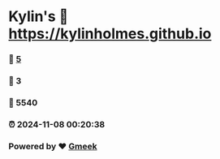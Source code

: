 # Kylin's :link: https://kylinholmes.github.io 
### :page_facing_up: [5](https://kylinholmes.github.io/tag.html) 
### :speech_balloon: 3 
### :hibiscus: 5540 
### :alarm_clock: 2024-11-08 00:20:38 
### Powered by :heart: [Gmeek](https://github.com/Meekdai/Gmeek)
